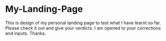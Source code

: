 # My-Landing-Page
This is design of my personal landing page to test what I have learnt so far. Please check it out and give your verdicts. I am opened to your corrections and inputs. Thanks.

